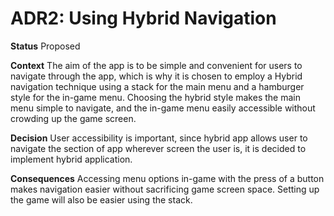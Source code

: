 # ADR2: Using Hybrid Navigation

**Status**
Proposed

**Context**
The aim of the app is to be simple and convenient for users to navigate through the app, which is why it is chosen to employ a Hybrid navigation technique using a stack for the main menu and a hamburger style for the in-game menu. Choosing the hybrid style makes the main menu simple to navigate, and the in-game menu easily accessible without crowding up the game screen.

**Decision**
User accessibility is important, since hybrid app allows user to navigate the section of app wherever screen the user is, it is decided to implement hybrid application.

**Consequences**
Accessing menu options in-game with the press of a button makes navigation easier without sacrificing game screen space. Setting up the game will also be easier using the stack.
